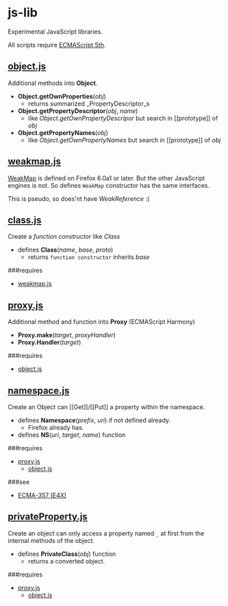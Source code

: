 js-lib
======
Experimental JavaScript libraries.

All scripts require [ECMAScript 5th][ES5].

[object.js]
-----------

Additional methods into __Object__.

 * __Object.getOwnProperties__(_obj_)
   * returns summarized _PropertyDescriptor_s
 * __Object.getPropertyDescriptor__(_obj_, _name_)
   * like _Object.getOwnPropertyDescripor_ but search in [[prototype]] of _obj_
 * __Object.getPropertyNames__(_obj_)
   * like _Object.getOwnPropertyNames_ but search in [[prototype]] of _obj_

[weakmap.js]
------------

[WeakMap](http://wiki.ecmascript.org/doku.php?id=harmony:weak_maps "harmny:weak_maps [ES Wiki]")
is defined on Firefox 6.0a1 or later.
But the other JavaScript engines is not. So defines `WeakMap` constructor has the same interfaces.

This is pseudo, so does'nt have _WeakReference_ :(

[class.js]
----------

Create a _function  constructor_ like _Class_

 * defines __Class__(_name_, _base_, _proto_)
   * returns `function constructor` inherits _base_

###requires

 * [weakmap.js]

[proxy.js]
----------

Additional method and function into __Proxy__ (ECMAScript Harmony)

 * __Proxy.make__(_target_, _proxyHandler_)
 * __Proxy.Handler__(_target_)

###requires

 * [object.js]

[namespace.js]
--------------

Create an Object can [[Get]]/[[Put]] a property within the namespace.

 * defines __Namespace__(_prefix_, _uri_) if not defined already.
   * Firefox already has.
 * defines __NS__(_uri_, _target_, _name_) function

###requires

 * [proxy.js]
   * [object.js]

###see

 * [ECMA-357 (E4X)][E4X]


[privateProperty.js]
---------------------

Create an object can only access a property named `_` at first from the internal methods of the object.

 * defines __PrivateClass__(_obj_) function
   * returns a converted object.

###requires

 * [proxy.js]
   * [object.js]


[object.js]: object.js
[weakmap.js]: weakmap.js
[class.js]: class.js
[proxy.js]: proxy.js
[namespace.js]: namespace.js
[privateProperty.js]: privateProperty.js
[ES5]: http://www.ecma-international.org/publications/standards/Ecma-262.htm "ECMAScript Language Specification"
[E4X]: http://www.ecma-international.org/publications/standards/Ecma-357.htm "ECMAScript For XML (E4X) Specification"


